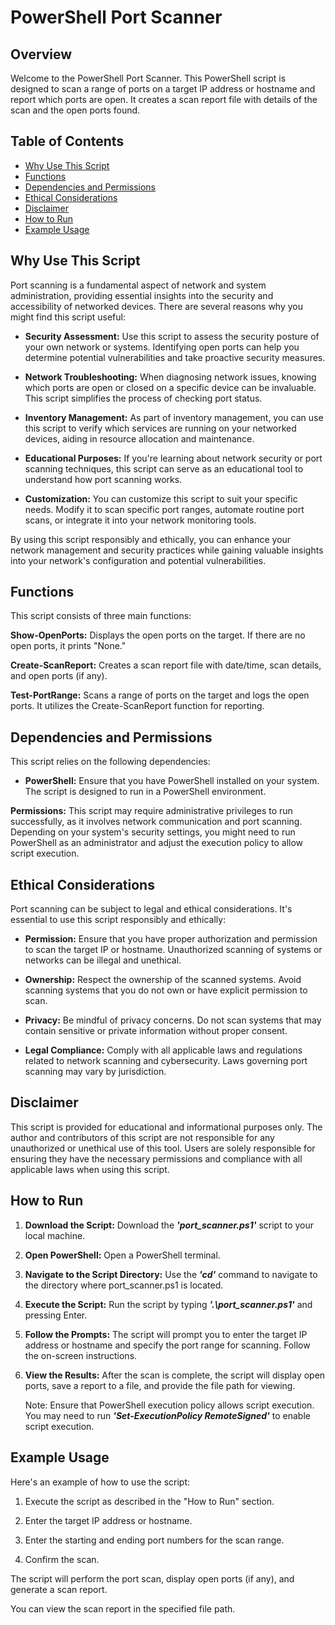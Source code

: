 # PowerShell Port Scanner

## Overview

Welcome to the PowerShell Port Scanner. This PowerShell script is designed to scan a range of ports on a target IP address or hostname and report which ports are open. It creates a scan report file with details of the scan and the open ports found.

## Table of Contents

- [Why Use This Script](#why-use-this-script)
- [Functions](#functions)
- [Dependencies and Permissions](#dependencies-and-permissions)
- [Ethical Considerations](#ethical-considerations)
- [Disclaimer](#disclaimer)
- [How to Run](#how-to-run)
- [Example Usage](#example-usage)

## Why Use This Script

Port scanning is a fundamental aspect of network and system administration, providing essential insights into the security and accessibility of networked devices. There are several reasons why you might find this script useful:

- **Security Assessment:** Use this script to assess the security posture of your own network or systems. Identifying open ports can help you determine potential vulnerabilities and take proactive security measures.

- **Network Troubleshooting:** When diagnosing network issues, knowing which ports are open or closed on a specific device can be invaluable. This script simplifies the process of checking port status.

- **Inventory Management:** As part of inventory management, you can use this script to verify which services are running on your networked devices, aiding in resource allocation and maintenance.

- **Educational Purposes:** If you're learning about network security or port scanning techniques, this script can serve as an educational tool to understand how port scanning works.

- **Customization:** You can customize this script to suit your specific needs. Modify it to scan specific port ranges, automate routine port scans, or integrate it into your network monitoring tools.

By using this script responsibly and ethically, you can enhance your network management and security practices while gaining valuable insights into your network's configuration and potential vulnerabilities.

## Functions

This script consists of three main functions:

**Show-OpenPorts:** Displays the open ports on the target. If there are no open ports, it prints "None."

**Create-ScanReport:** Creates a scan report file with date/time, scan details, and open ports (if any).

**Test-PortRange:** Scans a range of ports on the target and logs the open ports. It utilizes the Create-ScanReport function for reporting.

## Dependencies and Permissions

This script relies on the following dependencies:

- **PowerShell:** Ensure that you have PowerShell installed on your system. The script is designed to run in a PowerShell environment.

**Permissions:** This script may require administrative privileges to run successfully, as it involves network communication and port scanning. Depending on your system's security settings, you might need to run PowerShell as an administrator and adjust the execution policy to allow script execution.

## Ethical Considerations

Port scanning can be subject to legal and ethical considerations. It's essential to use this script responsibly and ethically:

- **Permission:** Ensure that you have proper authorization and permission to scan the target IP or hostname. Unauthorized scanning of systems or networks can be illegal and unethical.

- **Ownership:** Respect the ownership of the scanned systems. Avoid scanning systems that you do not own or have explicit permission to scan.

- **Privacy:** Be mindful of privacy concerns. Do not scan systems that may contain sensitive or private information without proper consent.

- **Legal Compliance:** Comply with all applicable laws and regulations related to network scanning and cybersecurity. Laws governing port scanning may vary by jurisdiction.

## Disclaimer

This script is provided for educational and informational purposes only. The author and contributors of this script are not responsible for any unauthorized or unethical use of this tool. Users are solely responsible for ensuring they have the necessary permissions and compliance with all applicable laws when using this script.

## How to Run

1. **Download the Script:** Download the **_'port_scanner.ps1'_** script to your local machine.

2. **Open PowerShell:** Open a PowerShell terminal.

3. **Navigate to the Script Directory:** Use the **_'cd'_** command to navigate to the directory where port_scanner.ps1 is located.

4. **Execute the Script:** Run the script by typing **_'.\port_scanner.ps1'_** and pressing Enter.

5. **Follow the Prompts:** The script will prompt you to enter the target IP address or hostname and specify the port range for scanning. Follow the on-screen instructions.

6. **View the Results:** After the scan is complete, the script will display open ports, save a report to a file, and provide the file path for viewing.

   Note: Ensure that PowerShell execution policy allows script execution. You may need to run **_'Set-ExecutionPolicy RemoteSigned'_** to enable script execution.

## Example Usage

Here's an example of how to use the script:

1. Execute the script as described in the "How to Run" section.

2. Enter the target IP address or hostname.

3. Enter the starting and ending port numbers for the scan range.

4. Confirm the scan.

The script will perform the port scan, display open ports (if any), and generate a scan report.

You can view the scan report in the specified file path.
